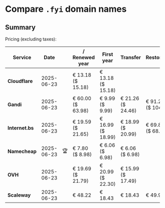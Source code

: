 # Compare `.fyi` domain names

## Summary

Pricing (excluding taxes):

| Service | Date |  | / Renewed year | First year | Transfer | Restoration |
|--|--|--|--|--|--|--|
| **Cloudflare** | 2025-06-23 |  | € 13.18<br>($ 15.18) | € 13.18<br>($ 15.18) |  |  |
| **Gandi** | 2025-06-23 |  | € 60.00<br>($ 63.98) | € 9.99<br>($ 9.99) | € 21.26<br>($ 24.46) | € 91.22<br>($ 104.90) |
| **Internet.bs** | 2025-06-23 |  | € 19.59<br>($ 21.65) | € 16.99<br>($ 18.99) | € 18.99<br>($ 20.99) | € 69.85<br>($ 68.95) |
| **Namecheap** | 2025-06-23 | 🏆 | € 7.80<br>($ 8.98) | € 6.06<br>($ 6.98) | € 6.06<br>($ 6.98) |  |
| **OVH** | 2025-06-23 |  | € 19.69<br>($ 21.79) | € 20.99<br>($ 22.30) | € 15.99<br>($ 17.49) |  |
| **Scaleway** | 2025-06-23 |  | € 48.22 | € 18.43 | € 18.43 | € 49.99 |
